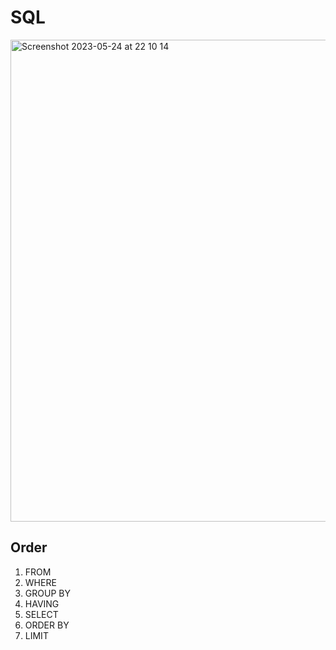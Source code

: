 # SQL
<img width="771" alt="Screenshot 2023-05-24 at 22 10 14" src="https://github.com/Arghun-dev/SQL/assets/53907570/3ba84524-7d88-4cd2-806e-eb482c5a4848">

## Order

1. FROM
2. WHERE
3. GROUP BY
4. HAVING
5. SELECT
6. ORDER BY
7. LIMIT
